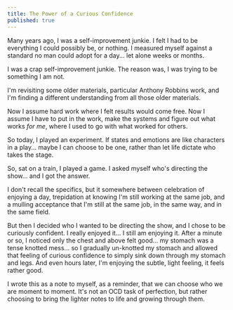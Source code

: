 ```yaml
---
title: The Power of a Curious Confidence
published: true
---
```


Many years ago, I was a self-improvement junkie. I felt I had to be everything I could possibly be, or nothing. I measured myself against a standard no man could adopt for a day... let alone weeks or months.

I was a crap self-improvement junkie. The reason was, I was trying to be something I am not.

I'm revisiting some older materials, particular Anthony Robbins work, and I'm finding a different understanding from all those older materials.

Now I assume hard work where I felt results would come  free. Now I assume I have to put in the work, make the systems and figure out what works *for me*, where I used to go with what worked for others.

So today, I played an experiment. If states and emotions are like characters in a play... maybe I can choose to be one, rather than let life dictate who takes the stage.

So, sat on a train, I played a game. I asked myself who's directing the show... and I got the answer.

I don't recall the specifics, but it somewhere between celebration of enjoying a day, trepidation at knowing I'm still working at the same job, and a mulling acceptance that I'm still at the same job, in the same way, and in the same field.

But then I decided who I wanted to be directing the show, and I chose to be curiously confident. I really enjoyed it... I still am enjoying it. After a minute or so, I noticed only the chest and above felt good... my stomach was a tense knotted mess... so I gradually un-knotted my stomach and allowed that feeling of curious confidence to simply sink down through my stomach and legs. And even hours later, I'm enjoying the subtle, light feeling, it feels rather good.

I wrote this as a note to myself, as a reminder, that we can choose who we are moment to moment. It's not an OCD task of perfection, but rather choosing to bring the lighter notes to life and growing through them.